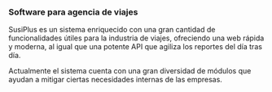 ### Software para agencia de viajes

SusiPlus es un sistema enriquecido con una gran cantidad de funcionalidades útiles para la industria de viajes, ofreciendo una web rápida y moderna, al igual que una potente API que agiliza los reportes del día tras día.

Actualmente el sistema cuenta con una gran diversidad de módulos que ayudan a mitigar ciertas necesidades internas de las empresas.
